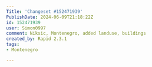 ```yaml
---
Title: 'Changeset #152471939'
PublishDate: 2024-06-09T21:18:22Z
id: 152471939
user: Simon0997
comment: Niksic, Montenegro, added landuse, buildings
created_by: Rapid 2.3.1
tags:
- Montenegro

---
```

